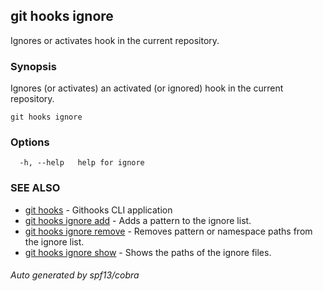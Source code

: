 ## git hooks ignore

Ignores or activates hook in the current repository.

### Synopsis

Ignores (or activates) an activated (or ignored) hook in the current repository.

```
git hooks ignore
```

### Options

```
  -h, --help   help for ignore
```

### SEE ALSO

- [git hooks](git_hooks.md) - Githooks CLI application
- [git hooks ignore add](git_hooks_ignore_add.md) - Adds a pattern to the ignore
  list.
- [git hooks ignore remove](git_hooks_ignore_remove.md) - Removes pattern or
  namespace paths from the ignore list.
- [git hooks ignore show](git_hooks_ignore_show.md) - Shows the paths of the
  ignore files.

###### Auto generated by spf13/cobra
